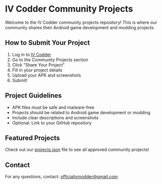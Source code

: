 # IV Codder Community Projects

Welcome to the IV Codder community projects repository! This is where our community shares their Android game development and modding projects.

## How to Submit Your Project

1. Log in to [IV Codder](https://ivcodder.github.io)
2. Go to the Community Projects section
3. Click "Share Your Project"
4. Fill in your project details
5. Upload your APK and screenshots
6. Submit!

## Project Guidelines

- APK files must be safe and malware-free
- Projects should be related to Android game development or modding
- Include clear descriptions and screenshots
- Optional: Link to your GitHub repository

## Featured Projects

Check out our [projects.json](projects.json) file to see all approved community projects!

## Contact

For any questions, contact: officialivmodder@gmail.com
